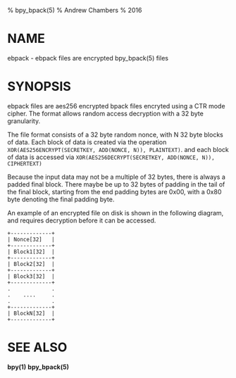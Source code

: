 % bpy_bpack(5)
% Andrew Chambers
% 2016

# NAME

ebpack - ebpack files are encrypted bpy_bpack(5) files

# SYNOPSIS

ebpack files are aes256 encrypted bpack files encryted using a CTR mode cipher. 
The format allows random access decryption with a 32 byte granularity.

The file format consists of a 32 byte random nonce, with N 32 byte blocks of data.
Each block of data is created via the operation ```XOR(AES256ENCRYPT(SECRETKEY, ADD(NONCE, N)), PLAINTEXT)```.
and each block of data is accessed via ```XOR(AES256DECRYPT(SECRETKEY, ADD(NONCE, N)), CIPHERTEXT)```

Because the input data may not be a multiple of 32 bytes, there is always a padded final block.
There maybe be up to 32 bytes of padding in the tail of the final block, starting from the end padding
bytes are 0x00, with a 0x80 byte denoting the final padding byte.

An example of an encrypted file on disk is shown in the following diagram, and requires decryption before
it can be accessed.

```
+-------------+
| Nonce[32]   |
+-------------+
| Block1[32]  |
+-------------+
| Block2[32]  |
+-------------+
| Block3[32]  |
+-------------+
.             .
.    ....     .
.             .
+-------------+
| BlockN[32]  |
+-------------+

```

# SEE ALSO

**bpy(1)** **bpy_bpack(5)**
